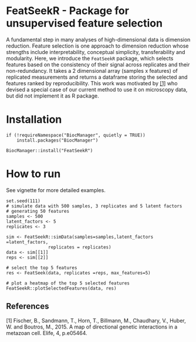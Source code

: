 # FeatSeekR - Package for unsupervised feature selection

A fundamental step in many analyses of high-dimensional data is dimension 
reduction. Feature selection is one approach to dimension reduction whose 
strengths include interpretability, conceptual simplicity, transferability 
and modularity.
Here, we introduce the `FeatSeekR` package, which selects features based on 
the consistency of their signal across replicates and their non-redundancy.
It takes a 2 dimensional array (samples x features) of replicated measurements
and returns a dataframe storing the selected and features ranked by 
reproducibility. This work was motivated by [[1]](#1) who devised a special case of
our current method to use it on microscopy data, but did not implement it as R package.


# Installation


```{r, eval=FALSE}
if (!requireNamespace("BiocManager", quietly = TRUE))
    install.packages("BiocManager")

BiocManager::install("FeatSeekR")
```


# How to run

See vignette for more detailed examples.

```{r}
set.seed(111)
# simulate data with 500 samples, 3 replicates and 5 latent factors 
# generating 50 features
samples <- 500
latent_factors <- 5
replicates <- 3

sim <- FeatSeekR::simData(samples=samples,latent_factors =latent_factors,
                replicates = replicates)
data <- sim[[1]]
reps <- sim[[2]]

# select the top 5 features
res <- FeatSeek(data, replicates =reps, max_features=5)

# plot a heatmap of the top 5 selected features 
FeatSeekR::plotSelectedFeatures(data, res)
```


## References
<a id="1">[1]</a> 
Fischer, B., Sandmann, T., Horn, T., Billmann, M., Chaudhary, V., Huber, W. and Boutros, M., 2015. A map of directional genetic interactions in a metazoan cell. Elife, 4, p.e05464.
```
